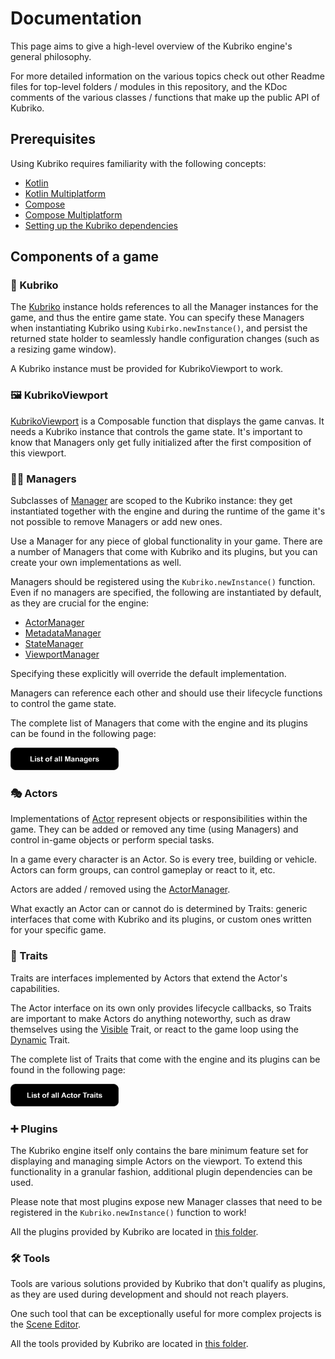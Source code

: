 # Documentation
This page aims to give a high-level overview of the Kubriko engine's general philosophy.

For more detailed information on the various topics check out other Readme files for top-level folders / modules in this repository, and the KDoc comments of the various classes / functions that make up the public API of Kubriko.

## Prerequisites
Using Kubriko requires familiarity with the following concepts:
- [Kotlin](https://kotlinlang.org/)
- [Kotlin Multiplatform](https://kotlinlang.org/docs/multiplatform.html)
- [Compose](https://developer.android.com/compose)
- [Compose Multiplatform](https://www.jetbrains.com/compose-multiplatform/)
- [Setting up the Kubriko dependencies](https://github.com/pandulapeter/kubriko/blob/main/documentation/GETTING_STARTED.md)

## Components of a game
### 💙 Kubriko
The [Kubriko](https://github.com/pandulapeter/kubriko/blob/main/engine/src/commonMain/kotlin/com/pandulapeter/kubriko/Kubriko.kt) instance holds references to all the Manager instances for the game, and thus the entire game state.
You can specify these Managers when instantiating Kubriko using `Kubirko.newInstance()`, and persist the returned state holder to seamlessly handle configuration changes (such as a resizing game window).

A Kubriko instance must be provided for KubrikoViewport to work.

### 🖼️ KubrikoViewport
[KubrikoViewport](https://github.com/pandulapeter/kubriko/blob/main/engine/src/commonMain/kotlin/com/pandulapeter/kubriko/KubrikoViewport.kt) is a Composable function that displays the game canvas.
It needs a Kubriko instance that controls the game state. It's important to know that Managers only get fully initialized after the first composition of this viewport.

### 🧑‍💼 Managers
Subclasses of [Manager](https://github.com/pandulapeter/kubriko/blob/main/engine/src/commonMain/kotlin/com/pandulapeter/kubriko/manager/Manager.kt) are scoped to the Kubriko instance: they get instantiated together with the engine and during the runtime of the game it's not possible to remove Managers or add new ones.

Use a Manager for any piece of global functionality in your game. There are a number of Managers that come with Kubriko and its plugins, but you can create your own implementations as well.

Managers should be registered using the `Kubriko.newInstance()` function. Even if no managers are specified, the following are instantiated by default, as they are crucial for the engine:
- [ActorManager](https://github.com/pandulapeter/kubriko/blob/main/engine/src/commonMain/kotlin/com/pandulapeter/kubriko/manager/ActorManager.kt)
- [MetadataManager](https://github.com/pandulapeter/kubriko/blob/main/engine/src/commonMain/kotlin/com/pandulapeter/kubriko/manager/MetadataManager.kt)
- [StateManager](https://github.com/pandulapeter/kubriko/blob/main/engine/src/commonMain/kotlin/com/pandulapeter/kubriko/manager/StateManager.kt)
- [ViewportManager](https://github.com/pandulapeter/kubriko/blob/main/engine/src/commonMain/kotlin/com/pandulapeter/kubriko/manager/ViewportManager.kt)

Specifying these explicitly will override the default implementation.

Managers can reference each other and should use their lifecycle functions to control the game state.

The complete list of Managers that come with the engine and its plugins can be found in the following page:

[<img src="images/badge_managers.png" alt="Managers" height="36px" />](https://github.com/pandulapeter/kubriko/blob/main/documentation/LIST_OF_MANAGERS.md)

### 🎭 Actors
Implementations of [Actor](https://github.com/pandulapeter/kubriko/blob/main/engine/src/commonMain/kotlin/com/pandulapeter/kubriko/actor/Actor.kt) represent objects or responsibilities within the game. They can be added or removed any time (using Managers) and control in-game objects or perform special tasks.

In a game every character is an Actor. So is every tree, building or vehicle. Actors can form groups, can control gameplay or react to it, etc.

Actors are added / removed using the [ActorManager](https://github.com/pandulapeter/kubriko/blob/main/engine/src/commonMain/kotlin/com/pandulapeter/kubriko/manager/ActorManager.kt).

What exactly an Actor can or cannot do is determined by Traits: generic interfaces that come with Kubriko and its plugins, or custom ones written for your specific game.

### 🤹 Traits
Traits are interfaces implemented by Actors that extend the Actor's capabilities.

The Actor interface on its own only provides lifecycle callbacks, so Traits are important to make Actors do anything noteworthy, such as draw themselves using the [Visible](https://github.com/pandulapeter/kubriko/blob/main/engine/src/commonMain/kotlin/com/pandulapeter/kubriko/actor/traits/Visible.kt) Trait, or react to the game loop using the [Dynamic](https://github.com/pandulapeter/kubriko/blob/main/engine/src/commonMain/kotlin/com/pandulapeter/kubriko/actor/traits/Dynamic.kt) Trait.

The complete list of Traits that come with the engine and its plugins can be found in the following page:

[<img src="images/badge_actor_traits.png" alt="Actor Traits" height="36px" />](https://github.com/pandulapeter/kubriko/blob/main/documentation/LIST_OF_TRAITS.md)

### ➕ Plugins
The Kubriko engine itself only contains the bare minimum feature set for displaying and managing simple Actors on the viewport.
To extend this functionality in a granular fashion, additional plugin dependencies can be used.

Please note that most plugins expose new Manager classes that need to be registered in the `Kubriko.newInstance()` function to work!

All the plugins provided by Kubriko are located in [this folder](https://github.com/pandulapeter/kubriko/tree/main/plugins).

### 🛠️ Tools
Tools are various solutions provided by Kubriko that don't qualify as plugins, as they are used during development and should not reach players.

One such tool that can be exceptionally useful for more complex projects is the [Scene Editor](https://github.com/pandulapeter/kubriko/tree/main/tools/scene-editor). 

All the tools provided by Kubriko are located in [this folder](https://github.com/pandulapeter/kubriko/tree/main/tools).